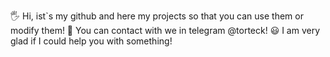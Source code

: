 🖐 Hi, ist`s my github and here my projects so that you can use them or modify them!
📩 You can contact with we in telegram @torteck!
😃 I am very glad if I could help you with something!
